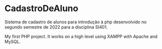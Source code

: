 # CadastroDeAluno
Sistema de cadastro de alunos para introdução à php desenvolvido no segundo semestre de 2022 para a disciplina SI401.

My first PHP project. It works on a high level using XAMPP with Apache and MySQL.
